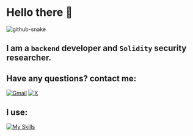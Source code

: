 # Hello there 👋

<!--
**fjsecur1ty/fjsecur1ty** is a ✨ _special_ ✨ repository because its `README.md` (this file) appears on your GitHub profile.

Here are some ideas to get you started:

- 🔭 I’m currently working on ...
- 🌱 I’m currently learning ...
- 👯 I’m looking to collaborate on ...
- 🤔 I’m looking for help with ...
- 💬 Ask me about ...
- 📫 How to reach me: ...
- 😄 Pronouns: ...
- ⚡ Fun fact: ...
-->
<picture>
  <source media="(prefers-color-scheme: dark)" srcset="https://raw.githubusercontent.com/fjsecur1ty/fjsecur1ty/output/github-contribution-grid-snake-dark.svg">
  <source media="(prefers-color-scheme: light)" srcset="https://raw.githubusercontent.com/fjsecur1ty/fjsecur1ty/output/github-contribution-grid-snake.svg">
  <img alt="github-snake" src="github-snake.svg" />
</picture>

## I am a `backend` developer and `Solidity` security researcher.

## Have any questions? contact me: 
[![Gmail](https://img.shields.io/badge/Gmail-D14836?style=for-the-badge&logo=gmail&logoColor=white)](https://mail.google.com/mail/?view=cm&to=fjsec.dan@gmail.com&su=&body=)
[![X](https://img.shields.io/badge/X-%23000000.svg?style=for-the-badge&logo=X&logoColor=white)](https://twitter.com/FJSecurity__)
## I use:
[![My Skills](https://skillicons.dev/icons?i=python,docker,fastapi,flask,postgresql,aws,solidity,linux,mongodb,dynamodb,figma&theme=light)](https://skillicons.dev)
